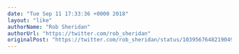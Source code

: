 ```yaml
---
date: "Tue Sep 11 17:33:36 +0000 2018"
layout: "like"
authorName: "Rob Sheridan"
authorUrl: "https://twitter.com/rob_sheridan"
originalPost: "https://twitter.com/rob_sheridan/status/1039567648219049984"
---
```

